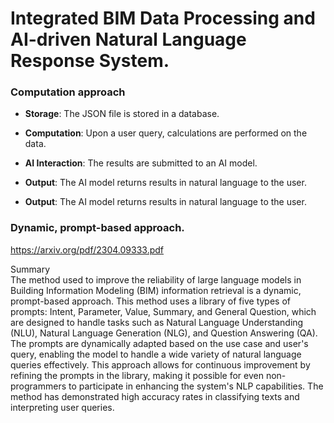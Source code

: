 # Integrated BIM Data Processing and AI-driven Natural Language Response System. 
### Computation approach
- **Storage**: The JSON file is stored in a database.<br>
- **Computation**: Upon a user query, calculations are performed on the data.<br>
- **AI Interaction**: The results are submitted to an AI model.<br>
- **Output**: The AI model returns results in natural language to the user.<br>

- **Output**: The AI model returns results in natural language to the user.<be>

### Dynamic, prompt-based approach. 
https://arxiv.org/pdf/2304.09333.pdf

Summary<br>
The method used to improve the reliability of large language models in Building Information Modeling (BIM) information retrieval is a dynamic, prompt-based approach. This method uses a library of five types of prompts: Intent, Parameter, Value, Summary, and General Question, which are designed to handle tasks such as Natural Language Understanding (NLU), Natural Language Generation (NLG), and Question Answering (QA). The prompts are dynamically adapted based on the use case and user's query, enabling the model to handle a wide variety of natural language queries effectively. This approach allows for continuous improvement by refining the prompts in the library, making it possible for even non-programmers to participate in enhancing the system's NLP capabilities. The method has demonstrated high accuracy rates in classifying texts and interpreting user queries.<br>

